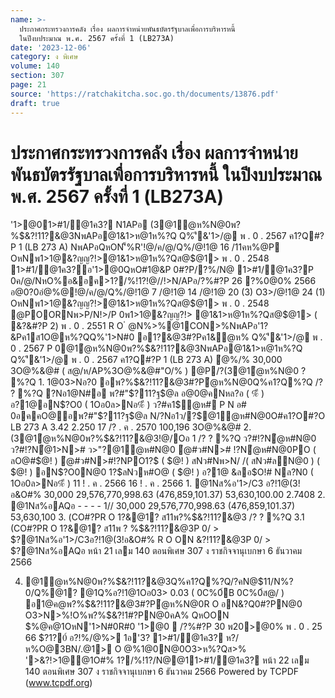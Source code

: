 ```yaml
---
name: >-
  ประกาศกระทรวงการคลัง เรื่อง ผลการจำหน่ายพันธบัตรรัฐบาลเพื่อการบริหารหนี้
  ในปีงบประมาณ พ.ศ. 2567 ครั้งที่ 1 (LB273A)
date: '2023-12-06'
category: ง พิเศษ
volume: 140
section: 307
page: 21
source: 'https://ratchakitcha.soc.go.th/documents/13876.pdf'
draft: true
---
```


# ประกาศกระทรวงการคลัง เรื่อง ผลการจำหน่ายพันธบัตรรัฐบาลเพื่อการบริหารหนี้ ในปีงบประมาณ พ.ศ. 2567 ครั้งที่ 1 (LB273A)

'1>@01>#1/@1ค3? N1APอ (3@1ํ@ห%N@0พ?%$&?!11?&@3NพAPอ@1&1>ห@1ห%?Q Q%'ี&'1>/@ พ . 0 . 2567 ค1?Q#?P 1 (LB 273 A) NพAPอQหON'็%R'!@/ค/@/Q%/@!1@ 16 /11คห%@P OหNพ1>1@&?ญญ?!>@1&1>ห@1ห%?Qส@$@1> พ . 0 . 2548 1>#1/@1ค3?อ'1>@0QหO#1@&P 0#?P/?%/N@ 1>#1/@1ค3?P 0ค/@/NหO%อ&อค>1?/%!1?!@//!>N/APอ/?%#?P 26 ?%0@0% 2566 อ@0?0อํ@%@!@/ค/@/Q%/@!1@ 7 /@!1@ 14 /@!1@ 20 (3) O3>/@!1@ 24 (1) OหNพ1>1@&?ญญ?!>@1&1>ห@1ห%?Qส@$@1> พ . 0 . 2548 @POORNพ>P/N!>/P 0พ1>1@&?ญญ?!> @1&1>ห@1ห%?Qส@$@1> ( &?&#?P 2) พ . 0 . 2551 R O ํ @N%>%@1CON>%NพAPอ'1?&Pค1ส1O@ห%?QQ%'1>N#0 อ1?&@3#?Pค1&ํ@ห% Q%'ี&'1>/@ พ . 0 . 2567 P 0@1ํ@ห%N@0พ?%$&?!11?&@3NพAPอ@1&1>ห@1ห%?Q Q%'ี&'1>/@ พ . 0 . 2567 ค1?Q#?P 1 (LB 273 A) ํ@%/% 30,000 3O@%&@# ( ส@/ห/AP%3O@%&@#"O/% ) @P/?(3@1ํ@ห%N@0 ? %?Q 1. 1@03>Nอ?0 อพ?%$&?!11?&@3#?Pํ@ห%N@0Q%ค1?Q%?Q /? ? %?Q ?Nอ1@N#อ พ?#"$?11?ฐ$@ล อ@0@คNหล?อ ( %ี ) อ?1@อN$?O0 ( 1Oอ0ล>Nอ%ี ) ว?#ค1$ํ@ห# P N อ# 0อคคO@อพ?#"$?11?ฐ$@ล N/?Nอ1ว/?$@1ํ@ห#N@0O#ค1?O#?O LB 273 A 3.42 2.250 17 /? . ค . 2570 100,196 3O@%&@# 2. (3@1ํ@ห%N@0พ?%$&?!11?&@3!@/Oอ 1 /? ? %?Q ว?#!?Nํ@ห#N@0 ว?#!?Nํ@1>N># ว>"?@1ํ@ห#N@0 ํ@#ว#N># !?Nํ@ห#N@0PO ( ลO@#$@! ) ํ@#ว#N>#!?NPO1?$ ( $@! ) สNว#Nพ>N/ /( สNว#ลN@0 ) ( $@! ) อN$?O0N@0 1?$ลNวห#O@ ( $@! ) อ?1@ &ลอ$O!# Nล?N0 ( 1Oอ0ล>Nอ%ี ) 11 ! . ค . 2566 16 ! . ค . 2566 1. @1Nส%อ'1>/C3 อ?!1@(3!อ&O#% 30,000 29,576,770,998.63 (476,859,101.37) 53,630,100.00 2.7408 2. @1Nส%อAQอ - - - - 1// 30,000 29,576,770,998.63 (476,859,101.37) 53,630,100 3. (CO#?PR O 1?&@1? ส11พ?%$&?!11?&@3 /? ? %?Q 3.1 (CO#?PR O 1?&@1? ส11พ ? %$&?!11?&@3P 0/ > $?@1Nส%อ'1>/C3อ?!1@(3!อ&O#% R O ON $%@ค@1พ@>0์ ส"@&?%@1N>%อAP% O3> Contractual Savings Funds 3.2 R/N/?(COR O 1?&@1? ส11พ ? %$&?!11?&@3P 0/ > $?@1Nส%อAQอ หน้า 21 เลม 140 ตอนพิเศษ 307 ง ราชกิจจานุเบกษา 6 ธันวาคม 2566

4. @1ํ@ห%N@0พ?%$&?!11?&@3Q%ค1?Q%?Q/?คN@$11/N%?0/Q%@1? @1Q%อ?!1@1Oอ03> 0.03 ( 0C%0์B 0C%0์ส@/ ) อ1@ค@พ?%$&?!11?&@3#?Pํ@ห%N@0R O อN&?Q0#?PN@0 O3>N>%!O%พ?%$&?!1#?PN@0คA% QหOON $%@ค@1OหN'1>N#0R#0 '1>@0  /?%#?P 30 พ20>@0% พ . 0 . 25 66 $?1?0์ อ?!%/@%> 1อ'3? 1>#1/@1ค3? ห?/ห%O@3BN/.@1> O @%1@0N@0O3>ห%?Qส>% '>&?!>1@@1O#% 1?/%!1?/N@@11>#1/@1ค3? หน้า 22 เลม 140 ตอนพิเศษ 307 ง ราชกิจจานุเบกษา 6 ธันวาคม 2566 Powered by TCPDF (www.tcpdf.org)
